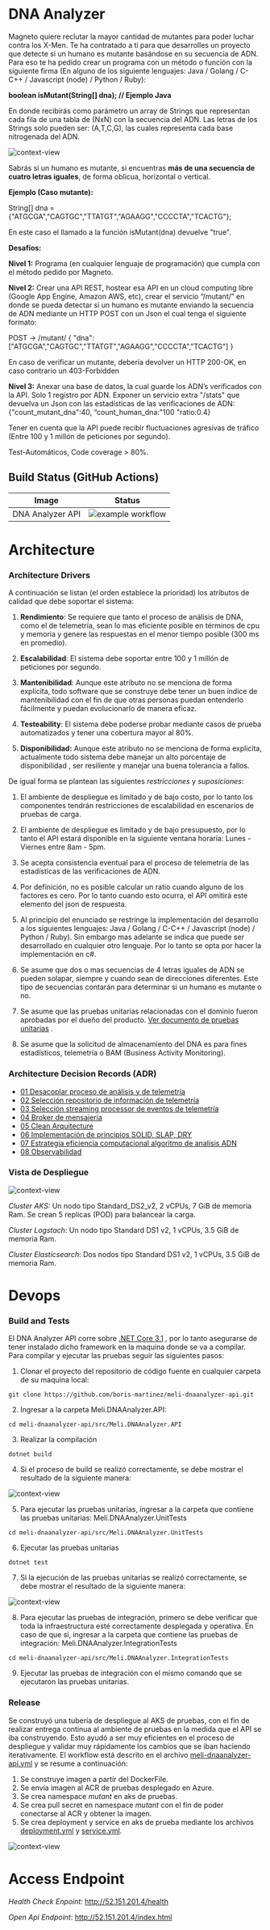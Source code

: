 # DNA Analyzer
Magneto quiere reclutar la mayor cantidad de mutantes para poder luchar contra los X-Men. Te ha contratado a ti para que desarrolles un proyecto que detecte si un humano es mutante basándose en su secuencia de ADN. Para eso te ha pedido crear un programa con un método o función con la siguiente firma (En alguno de los siguiente lenguajes: Java / Golang / C-C++ / Javascript (node) / Python / Ruby):

 **boolean isMutant(String[] dna); // Ejemplo Java** 

En donde recibirás como parámetro un array de Strings que representan cada fila de una tabla de (NxN) con la secuencia del ADN. Las letras de los Strings solo pueden ser: (A,T,C,G), las cuales representa cada base nitrogenada del ADN. 



![context-view](docs/img/img1.png)

Sabrás si un humano es mutante, si encuentras **más de una secuencia de cuatro letras iguales**, de forma oblicua, horizontal o vertical. 

**Ejemplo (Caso mutante):**

 String[] dna = {"ATGCGA","CAGTGC","TTATGT","AGAAGG","CCCCTA","TCACTG"}; 

En este caso el llamado a la función isMutant(dna) devuelve "true".

**Desafíos:**

**Nivel 1:**
Programa (en cualquier lenguaje de programación) que cumpla con el método pedido por
Magneto.

**Nivel 2:**
Crear una API REST, hostear esa API en un cloud computing libre (Google App Engine,
Amazon AWS, etc), crear el servicio “/mutant/” en donde se pueda detectar si un humano es
mutante enviando la secuencia de ADN mediante un HTTP POST con un Json el cual tenga el
siguiente formato:

POST → /mutant/
{
"dna":["ATGCGA","CAGTGC","TTATGT","AGAAGG","CCCCTA","TCACTG"]
}

En caso de verificar un mutante, debería devolver un HTTP 200-OK, en caso contrario un
403-Forbidden

**Nivel 3:**
Anexar una base de datos, la cual guarde los ADN’s verificados con la API.
Solo 1 registro por ADN.
Exponer un servicio extra "/stats" que devuelva un Json con las estadísticas de las
verificaciones de ADN: {"count_mutant_dna":40, “count_human_dna:"100 "ratio:0.4}

Tener en cuenta que la API puede recibir fluctuaciones agresivas de tráfico (Entre 100 y 1
millón de peticiones por segundo).

Test-Automáticos, Code coverage > 80%.

## Build Status (GitHub Actions)



|      Image       |                            Status                            |
| :--------------: | :----------------------------------------------------------: |
| DNA Analyzer API | ![example workflow](https://github.com/boris-martinez/meli-dnaanalyzer-api/actions/workflows/meli-dnaanalyzer-api.yml/badge.svg) |



# Architecture
### Architecture Drivers

A continuación se listan (el orden establece la prioridad) los atributos de calidad que debe soportar el sistema:

1. **Rendimiento**: Se requiere que tanto el proceso de análisis de DNA, como el de telemetría, sean lo mas eficiente posible en términos de cpu y memoria y genere las respuestas en el menor tiempo posible (300  ms en promedio).

   

2. **Escalabilidad**: El sistema debe soportar entre 100 y 1 millón de peticiones por segundo.

   

3. **Mantenibilidad**: Aunque este atributo no se menciona de forma explicita, todo software que se construye debe tener un buen índice de mantenibilidad con el fin de que otras personas puedan entenderlo fácilmente y puedan evolucionarlo de manera eficaz.

   

4. **Testeability**: El sistema debe poderse probar mediante casos de prueba automatizados y tener una cobertura mayor al 80%.

   

5. **Disponibilidad:** Aunque este atributo  no se menciona de forma explicita, actualmente todo sistema debe manejar un alto porcentaje de disponibilidad , ser resiliente y manejar una buena tolerancia a fallos.

   

De igual forma se plantean las siguientes *restricciones* y *suposiciones*:

1. El ambiente de despliegue es limitado y de bajo costo, por lo tanto los componentes tendrán restricciones de escalabilidad en escenarios de pruebas de carga.

   

2. El ambiente de despliegue es limitado y de bajo presupuesto, por lo tanto el API estará disponible en la siguiente ventana horaria: Lunes - Viernes entre 8am - 5pm.

   

3. Se  acepta consistencia eventual para el proceso de telemetría de las estadísticas de las verificaciones de ADN.

   

4. Por definición, no es posible calcular un ratio cuando alguno de los factores es cero. Por lo tanto cuando esto ocurra, el API omitirá este elemento del json de respuesta.

   

5. Al principio del enunciado se restringe la implementación del desarrollo a los siguientes lenguajes: Java / Golang / C-C++ / Javascript (node) / Python / Ruby). Sin embargo mas adelante se indica que puede ser desarrollado en cualquier otro lenguaje. Por lo tanto se opta por hacer la implementación en c#.

   

6. Se asume que dos o mas secuencias de 4 letras iguales de ADN se pueden solapar, siempre y cuando sean de direcciones diferentes. Este tipo de secuencias contarán para determinar si un humano es mutante o no.

   

7. Se asume que las pruebas unitarias relacionadas con el dominio fueron aprobadas por el dueño del producto. [Ver documento de pruebas unitarias](docs/CasosPruebas.xlsx) .

   

8. Se asume que la solicitud de almacenamiento del DNA es para fines estadísticos, telemetría o BAM (Business Activity Monitoring).



### Architecture Decision Records (ADR)

* [01 Desacoplar proceso de análisis y de telemetría](docs/adr/2021-04-16_1_Separación-analisisdna-telemetria.md)
* [02 Selección repositorio de información de telemetría](docs/adr/2021-04-16_2_Persistencia-estadisticas.md)
* [03 Selección streaming processor de eventos de telemetría](docs/adr/2021-04-16_3_Streaming-processor-telemetria.md)
* [04 Broker de mensajería](docs/adr/2021-04-16_4_Broker-mensajeria.md)
* [05 Clean Arquitecture](docs/adr/2021-04-16_5_Clean-arquitecture.md)
* [06 Implementación de principios SOLID, SLAP, DRY](docs/adr/2021-04-16_8_Principios-solid.md)
* [07 Estrategia eficiencia computacional algoritmo de analisis ADN](docs/adr/2021-04-16_6_Eficiencia-computacional.md)
* [08 Observabilidad](docs/adr/2021-04-16_7_Observabilidad.md)

### Vista de Despliegue

![context-view](docs/img/Arquitecture.png)

*Cluster AKS:* Un nodo tipo Standard_DS2_v2, 2 vCPUs, 7 GiB de memoria Ram. Se crean 5 replicas (POD) para balancear la carga.

*Cluster Logstach*: Un nodo tipo Standard DS1 v2, 1 vCPUs, 3.5 GiB de memoria Ram.

*Cluster Elasticsearch*: Dos nodos tipo Standard DS1 v2, 1 vCPUs, 3.5 GiB de memoria Ram.

# Devops
### Build and Tests

El DNA Analyzer API corre sobre [.NET Core 3.1](https://dotnet.microsoft.com/download) , por lo tanto asegurarse de tener instalado dicho framework en la maquina donde se va a compilar.  Para compilar y ejecutar las pruebas seguir las siguientes pasos:

1. Clonar el proyecto del repositorio de código fuente en cualquier carpeta de su maquina local:

```
git clone https://github.com/boris-martinez/meli-dnaanalyzer-api.git
```

2. Ingresar a la carpeta Meli.DNAAnalyzer.API:

```
cd meli-dnaanalyzer-api/src/Meli.DNAAnalyzer.API 
```

3. Realizar la compilación

```
dotnet build
```

4. Si el proceso de build se realizó correctamente, se debe mostrar el resultado de la siguiente manera:

![context-view](docs/img/build.png)

5. Para ejecutar las pruebas unitarias, ingresar a la carpeta que contiene las pruebas unitarias: Meli.DNAAnalyzer.UnitTests

```
cd meli-dnaanalyzer-api/src/Meli.DNAAnalyzer.UnitTests
```

6. Ejecutar las pruebas unitarias

```
dotnet test
```

7. Si la ejecución de las pruebas unitarias se realizó correctamente, se debe mostrar el resultado de la siguiente manera:

![context-view](docs/img/tests.png)

8. Para ejecutar las pruebas de integración, primero se debe verificar que toda la infraestructura esté correctamente desplegada y operativa. En caso de que si, ingresar a la carpeta que contiene las pruebas de integración: Meli.DNAAnalyzer.IntegrationTests

```
cd meli-dnaanalyzer-api/src/Meli.DNAAnalyzer.IntegrationTests
```

9. Ejecutar las pruebas de integración con el mismo comando que se ejecutaron las pruebas unitarias. 

### Release

Se construyó una tubería de despliegue al AKS de pruebas, con el fin de realizar entrega continua al ambiente de pruebas en la medida que el API se iba construyendo. Esto ayudó a ser muy eficientes en el proceso de despliegue y validar muy rápidamente los cambios que se iban haciendo iterativamente. El workflow está descrito en el archivo [meli-dnaanalyzer-api.yml](.github/workflows/meli-dnaanalyzer-api.yml) y se resume a continuación:

1. Se construye imagen a partir del DockerFile.
2. Se envía imagen al ACR de pruebas desplegado en Azure.
3. Se crea namespace *mutant* en aks de pruebas.
4. Se crea pull secret en namespace *mutant* con el fin de poder conectarse al ACR y obtener la imagen.
5. Se crea deployment y service en aks de prueba mediante los archivos [deployment.yml](deploy/k8s/deployment.yml) y  [service.yml](deploy/k8s/service.yml).

![context-view](docs/img/release.png)

# Access Endpoint

*Health Check Enpoint:* http://52.151.201.4/health

*Open Api Endpoint*: http://52.151.201.4/index.html